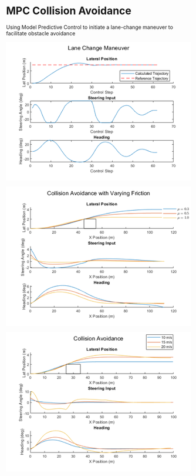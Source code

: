 # MPC Collision Avoidance

Using Model Predictive Control to initiate a lane-change maneuver to facilitate obstacle avoidance

![](Images/LaneChange.png)

![](Images/frictionPlots.png)

![](Images/SpeedPlotsReduced.png)
